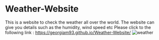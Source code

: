 # Weather-Website
This is a website to check the weather all over the world. The website can give you details such as the humidity, wind speed etc 
Please click to the following link : https://georgiam93.github.io/Weather-Website/
![weather](https://user-images.githubusercontent.com/105521641/221323462-3b4d5db0-4fd9-4b1f-aca0-c235246e0134.jpg)
